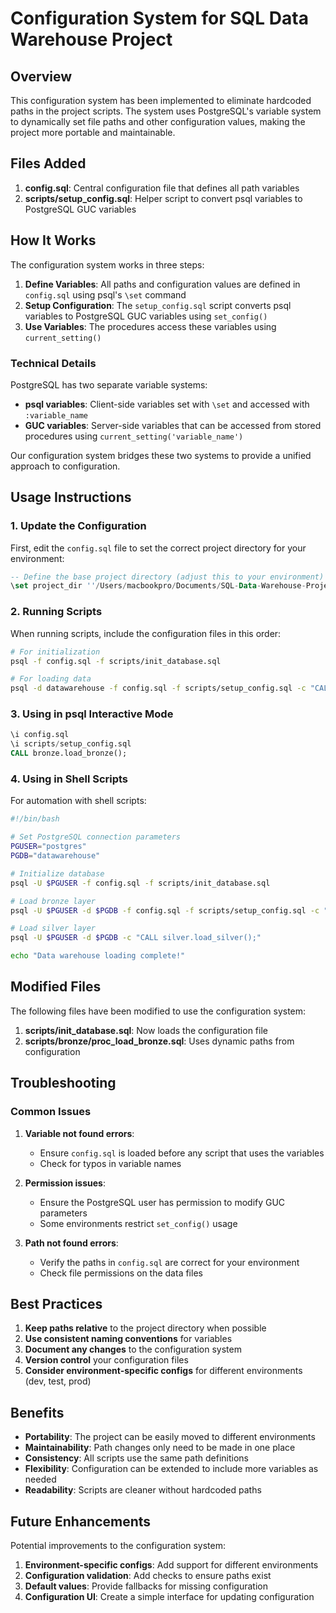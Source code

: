 # Configuration System for SQL Data Warehouse Project

## Overview

This configuration system has been implemented to eliminate hardcoded paths in the project scripts. The system uses PostgreSQL's variable system to dynamically set file paths and other configuration values, making the project more portable and maintainable.

## Files Added

1. **config.sql**: Central configuration file that defines all path variables
2. **scripts/setup_config.sql**: Helper script to convert psql variables to PostgreSQL GUC variables

## How It Works

The configuration system works in three steps:

1. **Define Variables**: All paths and configuration values are defined in `config.sql` using psql's `\set` command
2. **Setup Configuration**: The `setup_config.sql` script converts psql variables to PostgreSQL GUC variables using `set_config()`
3. **Use Variables**: The procedures access these variables using `current_setting()`

### Technical Details

PostgreSQL has two separate variable systems:

- **psql variables**: Client-side variables set with `\set` and accessed with `:variable_name`
- **GUC variables**: Server-side variables that can be accessed from stored procedures using `current_setting('variable_name')`

Our configuration system bridges these two systems to provide a unified approach to configuration.

## Usage Instructions

### 1. Update the Configuration

First, edit the `config.sql` file to set the correct project directory for your environment:

```sql
-- Define the base project directory (adjust this to your environment)
\set project_dir ''/Users/macbookpro/Documents/SQL-Data-Warehouse-Project''
```

### 2. Running Scripts

When running scripts, include the configuration files in this order:

```bash
# For initialization
psql -f config.sql -f scripts/init_database.sql

# For loading data
psql -d datawarehouse -f config.sql -f scripts/setup_config.sql -c "CALL bronze.load_bronze();"
```

### 3. Using in psql Interactive Mode

```sql
\i config.sql
\i scripts/setup_config.sql
CALL bronze.load_bronze();
```

### 4. Using in Shell Scripts

For automation with shell scripts:

```bash
#!/bin/bash

# Set PostgreSQL connection parameters
PGUSER="postgres"
PGDB="datawarehouse"

# Initialize database
psql -U $PGUSER -f config.sql -f scripts/init_database.sql

# Load bronze layer
psql -U $PGUSER -d $PGDB -f config.sql -f scripts/setup_config.sql -c "CALL bronze.load_bronze();"

# Load silver layer
psql -U $PGUSER -d $PGDB -c "CALL silver.load_silver();"

echo "Data warehouse loading complete!"
```

## Modified Files

The following files have been modified to use the configuration system:

1. **scripts/init_database.sql**: Now loads the configuration file
2. **scripts/bronze/proc_load_bronze.sql**: Uses dynamic paths from configuration

## Troubleshooting

### Common Issues

1. **Variable not found errors**:
   - Ensure `config.sql` is loaded before any script that uses the variables
   - Check for typos in variable names

2. **Permission issues**:
   - Ensure the PostgreSQL user has permission to modify GUC parameters
   - Some environments restrict `set_config()` usage

3. **Path not found errors**:
   - Verify the paths in `config.sql` are correct for your environment
   - Check file permissions on the data files

## Best Practices

1. **Keep paths relative** to the project directory when possible
2. **Use consistent naming conventions** for variables
3. **Document any changes** to the configuration system
4. **Version control** your configuration files
5. **Consider environment-specific configs** for different environments (dev, test, prod)

## Benefits

- **Portability**: The project can be easily moved to different environments
- **Maintainability**: Path changes only need to be made in one place
- **Consistency**: All scripts use the same path definitions
- **Flexibility**: Configuration can be extended to include more variables as needed
- **Readability**: Scripts are cleaner without hardcoded paths

## Future Enhancements

Potential improvements to the configuration system:

1. **Environment-specific configs**: Add support for different environments
2. **Configuration validation**: Add checks to ensure paths exist
3. **Default values**: Provide fallbacks for missing configuration
4. **Configuration UI**: Create a simple interface for updating configuration
